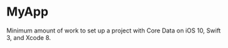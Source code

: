 # MyApp
Minimum amount of work to set up a project with Core Data on iOS 10, Swift 3, and Xcode 8.

